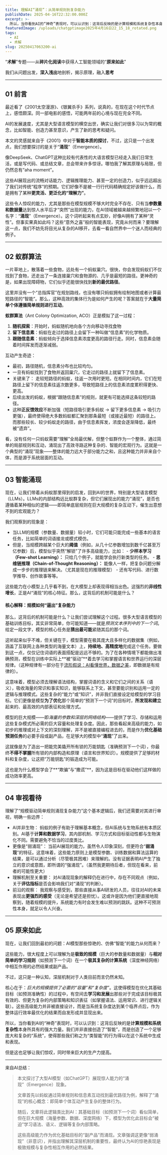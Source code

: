 ```yaml
---
title: 理解AI“涌现”：从简单规则到复杂能力
publishDate: 2025-04-16T22:32:00.000Z
excerpt: >-
  所以，当你看到AI的“神奇”表现时，可以认识到：这背后反映的是计算规模和系统复杂性本身所具有的强大力量。我们并非直接创造了“智能”，而是创造了一个足够庞大和复杂的“系统”，使得那些我们称之为“类智能”的行为得以在这个系统中生成和表现。
featuredImage: /uploads/chatgptimage2025年4月16日22_15_18_rotated.png
tags:
  - AI
  - 术解
slug: 20250417063200-ai
---
```

“**术解**”专题——从**碎片化阅读**中获得人工智能领域的“**原来如此**”

我们从问题出发，**深入浅出**地剖析，揭示原理，融入**思考**

- - -

## 01 前言

最近看了《2001太空漫游》、《银翼杀手》系列，说真的，在现在这个时代节点上，感悟颇深。同一部电影的感悟，可能两年前的心境与现在完全不同。

AI的发展速度，尤其是大型语言模型的横空出世，确实让我们对很多习以为常的概念，比如智能、创造力甚至意识，产生了新的思考和疑问。

本文的灵感就来自于《2001》中对于**智能本质的探讨**，不过，这只是一个出发点，我们想要探讨的是关于“**涌现**”（Emergence）。

像DeepSeek、ChatGPT这种比较有代表性的大语言模型已经走入我们日常生活，或是写代码、或总结文章，总会带来许多惊讶。哪怕我了解其原理与局限，但仍然总有“aha moment”。

这些AI展现出的流畅对话能力、逻辑推理能力、甚至一定的创造力，似乎远远超出了我们对传统“程序”的预期。它们好像不是被一行行代码精确规定好该做什么，而是拥有了某种**更灵活、更泛化的“理解力”**。

这些令人惊叹的能力，尤其是那些在模型规模不够大时完全不存在、只有当**参数量和数据量**达到惊人水平后才“突然”出现的能力，在AI领域被越来越频繁地冠以一个名字：“**涌现**”（Emergence）。这个词听起来有点玄妙，好像AI拥有了某种“灵性”。但事实果真如此吗？这些“意外之喜”般的智能表现，究竟从何而来？要理解这一点，我们不妨先将目光从复杂的AI移开，去看一看自然界中一个迷人而经典的例子。

- - -

## 02 蚁群算法

一片草地上，散落着一些食物，远处有一个蚂蚁巢穴。很快，你会发现蚂蚁们不仅找到了食物，还走出了一条连接巢穴和食物源的、几乎是最短的路径。更神奇的是，如果出现障碍物，它们似乎还能很快找到**新的最优路径**。

这里并没有一个“总指挥官”在规划路线，也没有哪只蚂蚁拥有绘制地图或者计算最短路径的“智能”。那么，这种高效的集体行为是如何产生的呢？答案就在于**大量简单个体遵循简单规则进行互动**。

**蚁群算法**（Ant Colony Optimization, ACO）正是模拟了这一过程：

1. **随机探索**：开始时，蚂蚁随机地向各个方向移动寻找食物
2. **留下信息素**：蚂蚁在走过的路径上会留下一种叫做“信息素”的化学物质。
3. **跟随信息素**：蚂蚁倾向于选择信息素浓度更高的路径行走。同时，信息素会随着时间挥发而逐渐减弱。

互动产生奇迹：

* 最初，路径随机，信息素分布也比较均匀。  
* 一旦有蚂蚁找到了食物并返回巢穴，它走过的路径上就留下了信息素。  
* 关键来了： 走较短路径的蚂蚁，往返一次用时更短。在相同时间内，它们在短路径上留下的信息素往返次数更多，导致短路径上的信息素浓度累积得更快、更高。  
* 后续出发的蚂蚁，根据“跟随信息素”的规则，就更有可能选择这条较短的路径。  
* 这种**正反馈效应**不断加强（短路径吸引更多蚂蚁 -> 留下更多信息素 -> 吸引力更强），最终使得绝大多数蚂蚁都汇聚到那条最短（或接近最短）的路径上。而那些较长、较少蚂蚁走的路径，由于信息素挥发，浓度会逐渐降低，最终被“遗弃”。

看，没有任何一只蚂蚁需要“理解”全局最优解，但整个蚁群作为一个整体，通过简单的局部规则和互动，涌现出了高效寻路这种复杂的、智能的宏观行为。这就是一个典型的“涌现”现象——整体的能力远大于部分能力之和，且这种能力并非来自个体，而是源于系统层面的互动。

- - -

## 03 智能涌现

现在，让我们带着从蚂蚁那里得到的启发，回到AI的世界，特别是大型语言模型（LLMs）。LLMs的内部结构远比蚁群复杂，但它们展现出的能力“涌现”，是否也遵循着某种相似的逻辑——即简单底层规则在巨大规模的复杂互动下，催生出意想不到的宏观能力？

我们观察到的现象是：

* 当LLM的规模（参数量、数据量）较小时，它们可能只能完成一些基本的语言任务，比如简单的词语接龙或模式模仿。  
* 但是，当规模跨越某个巨大的**阈值**（例如，从几十亿参数增加到数千亿甚至万亿参数）后，模型似乎突然“解锁”了许多高级能力，比如：
      - **少样本学习（Few-shot Learning）：** 只给几个例子，就能学会执行新类型的任务。 
      - **思维链推理（Chain-of-Thought Reasoning）：** 能像人一样，把复杂问题分解成一步步的推理链来解决。（尤其是现在的推理模型） 
      - 还有写代码、进行数学推导、创作故事等等。

这些能力在小模型上几乎看不到，在大模型上却表现得相当出色。这强烈的**非线性增长**，正是AI“涌现”的核心特征。那么，这背后的机制可能是什么？

#### 核心解释：规模如何“逼出”复杂能力

那么，这背后的机制可能是什么？让我们尝试理解这个过程。很多大型语言模型的基础训练目标，其实非常简单，你可能知道——就是*预测文本序列中的下一个词*。给定一段文字，模型的核心任务是**猜出最可能**紧随其后的那个词。

这听起来似乎不难，但关键在于，模型需要在极其庞大且多样化的数据集（例如，涵盖了互联网上各种类型的海量文本）上，**持续地、高精度地**完成这个任务。要做到这一点，仅仅记住词语的表面搭配是远远不够的。为了在各种情境下都能做出准确预测，模型在训练中实际上**被“驱动”**着去学习和掌握语言和世界运行的深层规律。（这种规律有一部分在于[流形假说：AI看懂世界，数据之美](https://mp.weixin.qq.com/s/AKoNfPbsdK5JVRdfp2Knpg)，即数据是有规律的）。

这意味着，模型必须去理解语法结构，掌握词语的含义和它们之间的关系（语义），吸收海量的常识和事实知识，能够联系上下文，甚至要能识别和运用一定的逻辑与推理模式。这些复杂的“能力”或“知识”，并非我们直接设定给模型的学习目标。它们更像是模型**为了优化**那个简单的“预测下一个词”的目标时，**所发现和建立**起来的、最高效的内部表征和处理方式。

模型的巨大规模——即*海量的参数和深层的网络结构*——提供了学习、存储和运用这些复杂模式所必需的巨大容量和处理复杂度。因此，那些看起来高级的能力，如初步的推理或对上下文的深刻理解，并不是被直接编程进去的，而是作为**优化基础预测任务**的必要手段或副产品，在足够大的模型中“**涌现**”了出来。

这就像是为了造出一把能完美撬开所有锁的万能钥匙（准确预测下一个词），你最终**不得不掌握**所有锁的内部构造和原理（语言和世界知识）。规模提供了足够的材料和复杂度，让这把“万能钥匙”的锻造成为可能。

这也是为什么模型学会了**“欺骗”与“撒谎”**，因为这是目标在驱动他们这样做的成功效率更高。

- - -

## 04 审视看待

理解了“规模驱动简单规则涌现复杂能力”这个基本逻辑后，我们还需要对其进行审视，明确一些边界：

* AI并非生物： 蚂蚁的例子有助于理解基本概念，但AI系统与生物系统有本质区别。AI基于**计算和数据学习**，其内部机制、学习方式和目标驱动性都与生物演化不同。需要避免不恰当的过度类比。
* 更像是“弱涌现”： 当前AI展现的能力，虽然令人印象深刻，但更符合“**弱涌现**”的特征。这意味着，这些能力原则上是模型参数、训练数据和算法运算的结果，是可以通过分析（尽管极其困难）来理解的。没有证据表明AI产生了独立的意识或意图，即所谓的“强涌现”。（虽然我更期待后者，但现在看来，前者的可能性更大）
* 理解机制至关重要： 对AI涌现现象的解释仍在进行中，存在不同观点（例如，关于**评估指标**是否会影响我们对“涌现”的判断）。
* 前沿的观察： 我观察与感受到，那些直接从事AI研发的人员，往往对AI的未来表现出**更强烈的感受**（无论是希望还是担忧）。这或许是因为他们更直接地观察到，随着规模的提升，系统能力有时会发生难以预测的跳跃。这种不可预测性本身，就足以令人兴奋。

- - -

## 05 原来如此

现在，让我们回到最初的问题：AI模型那些惊艳的、仿佛“智能”的能力从何而来？

这些能力，很大程度上可以理解为是**极致的规模**（巨大的参数量和数据量）与**相对简单的学习规则**（如预测下一个词）在一个**极其复杂的计算系统**（深度神经网络）中相互作用的必然结果或副产品。

不过，这只是一种认知，深层机制对于人类目前而言仍然未知。

核心在于：*巨大的规模提供了必要的“容量”和“复杂度”*。这使得模型在优化其基础目标（如预测准确性）的过程中，有空间去**学习和发展**出那些对于完成该目标极其有效的、但更为复杂的内部策略和知识表征（如掌握语法、运用常识、进行逻辑关联）。这些高级能力并非被直接设计，而是当系统复杂度达到某个临界点后，作为整体运行效率最优化的结果而自发形成并显现出来。

所以，当你看到AI的“神奇”表现时，可以认识到：这背后反映的是**计算规模和系统复杂性**本身所具有的强大力量。我们并非直接创造了“智能”，而是创造了一个足够庞大和复杂的“系统”，使得那些我们称之为“类智能”的行为得以在这个系统中生成和表现。

但是这也足够让我们惊叹，同时带来巨大的生产力提高。

- - -

来自AI总结：

> 本文探讨了大型AI模型（如ChatGPT）展现惊人能力的“涌现”（Emergence）现象。
>
> 文章首先以蚂蚁通过简单规则和信息素互动找到最优路径为例，解释了“涌现”的核心概念：即简单个体互动产生复杂的整体行为。
>
> 随后，文章将此逻辑类比到AI：其基础目标（如预测下一个词）看似简单，但在巨大规模（海量参数、数据、深度网络）下，模型为优化此目标会“被迫”学习语法、语义、逻辑等复杂内部策略。
>
> 这些高级能力作为优化基础目标的“副产品”而涌现。文章强调这更像“弱涌现”（非意识），并指出理解其深层机制的重要性，最终认为AI的惊艳表现是极致规模与复杂性相互作用的必然结果。
